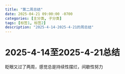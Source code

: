 ```yaml
---
title: "第二周总结"
date: 2025-04-21 09:00:00 -0700 
categories: [主分类, 子分类]
tags: [标签1, 标签2] 
description: "2025-4-14-2025-4-21的周总结"
---
```

# 2025-4-14至2025-4-21总结
眨眼又过了两周，感觉总是持续性摆烂，间歇性努力
